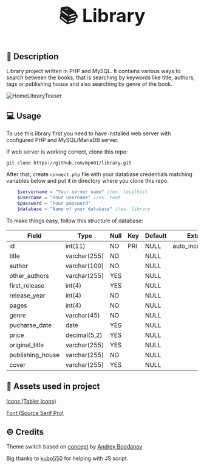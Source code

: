 <p align="center" style="font-size: 3rem; font-weight: bold;"> 📚 Library️ </p>

## 📖 Description
Library project written in PHP and MySQL. It contains various ways to search between the books, that is searching by keywords like title, authors, tags or publishing house and also searching by genre of the book.

![HomeLibraryTeaser](https://raw.githubusercontent.com/mpn01/home-library/master/README/videos/teaser.gif)

## 💻 Usage 
To use this library first you need to have installed web server with configured PHP and MySQL/MariaDB server.

If web server is working correct, clone this repo:

```git
git clone https://github.com/mpn01/library.git
```

After that, create `connect.php` file with your database credentials matching variables below and put it in directory where you clone this repo.

```php
    $servername = "Your server name" //ex. localhost
    $username = "Your username" //ex. root
    $password = "Your password" 
    $database = "Name of your database" //ex. library
```

To make things easy, follow this structure of database:

| Field            | Type         | Null | Key | Default | Extra          |
|------------------|--------------|------|-----|---------|----------------|
| id               | int(11)      | NO   | PRI | NULL    | auto_increment |
| title            | varchar(255) | NO   |     | NULL    |                |
| author           | varchar(100) | NO   |     | NULL    |                |
| other_authors    | varchar(255) | YES  |     | NULL    |                |
| first_release    | int(4)       | YES  |     | NULL    |                |
| release_year     | int(4)       | NO   |     | NULL    |                |
| pages            | int(4)       | NO   |     | NULL    |                |
| genre            | varchar(45)  | NO   |     | NULL    |                |
| pucharse_date    | date         | YES  |     | NULL    |                |
| price            | decimal(5,2) | YES  |     | NULL    |                |
| original_title   | varchar(255) | YES  |     | NULL    |                |
| publishing_house | varchar(255) | NO   |     | NULL    |                |
| cover            | varchar(255) | YES  |     | NULL    |                |


## 🎨 Assets used in project
[Icons (Tabler Icons)](https://tabler-icons.io/)

[Font (Source Serif Pro)](https://fonts.google.com/specimen/Source+Serif+Pro)

## ©️ Credits
Theme switch based on [concept](https://dribbble.com/shots/6844698-Dark-theme-switch-animation) by [Andrey Bogdanov](https://dribbble.com/bgdnv)

Big thanks to [kubo550](https://github.com/kubo550/) for helping with JS script.
